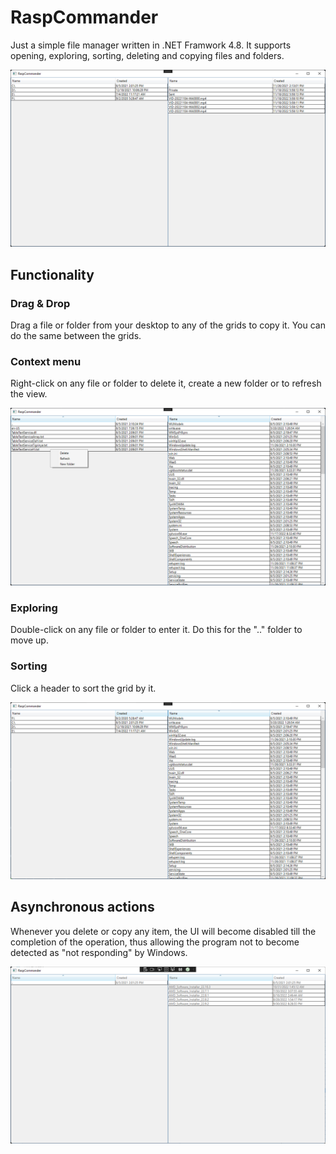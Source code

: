 # RaspCommander
Just a simple file manager written in .NET Framwork 4.8.
It supports opening, exploring, sorting, deleting and copying files and folders.

![Program image](/Screenshots/Main.png)


## Functionality
### Drag & Drop
Drag a file or folder from your desktop to any of the grids to copy it.
You can do the same between the grids.
### Context menu
Right-click on any file or folder to delete it, create a new folder or to refresh the view.

![Context menu](/Screenshots/Menu.png)
### Exploring
Double-click on any file or folder to enter it. Do this for the ".." folder to move up.
### Sorting
Click a header to sort the grid by it.

![Sorting example](/Screenshots/Sort.png)

## Asynchronous actions
Whenever you delete or copy any item, the UI will become disabled till the completion of the operation,
thus allowing the program not to become detected as "not responding" by Windows.

![UI during operation](/Screenshots/Async.png)
